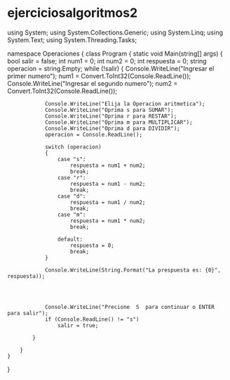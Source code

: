 # ejerciciosalgoritmos2
using System;
using System.Collections.Generic;
using System.Linq;
using System.Text;
using System.Threading.Tasks;

namespace Operaciones
{
    class Program
    {
        static void Main(string[] args)
        {
            bool salir = false;
            int num1 = 0;
            int num2 = 0;
            int respuesta = 0;
            string operacion = string.Empty;
            while (!salir)
            {
                Console.WriteLine("Ingresar el primer numero");
                num1 = Convert.ToInt32(Console.ReadLine());
                Console.WriteLine("Ingresar el segundo numero");
                num2 = Convert.ToInt32(Console.ReadLine());


                Console.WriteLine("Elija la Operacion aritmetica");
                Console.WriteLine("Oprima s para SUMAR");
                Console.WriteLine("Oprima r para RESTAR");
                Console.WriteLine("Oprima m para MULTIPLICAR");
                Console.WriteLine("Oprima d para DIVIDIR");
                operacion = Console.ReadLine();

                switch (operacion)
                {
                    case "s":
                        respuesta = num1 + num2;
                        break;
                    case "r":
                        respuesta = num1 - num2;
                        break;
                    case "d":
                        respuesta = num1 / num2;
                        break;
                    case "m":
                        respuesta = num1 * num2;
                        break;

                    default:
                        respuesta = 0;
                        break;
                }

                Console.WriteLine(String.Format("La prespuesta es: {0}", respuesta));




                Console.WriteLine("Precione  S  para continuar o ENTER para salir");
                if (Console.ReadLine() != "s")
                    salir = true;

            }

        }
    }
}




        

    

